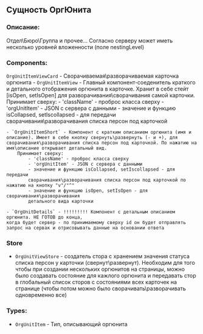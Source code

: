 ## Сущность ОргЮнита

### Описание:

Отдел\Бюро\Группа и прочее...
Согласно серверу может иметь несколько уровней вложенности (поле nestingLevel)

### Components:

`OrgUnitItemViewCard` - Сворачиваемая\разворачиваемая карточка оргюнита
    - `OrgUnitItemView` - Главный компонент-соеденитель краткого и детального отображения оргюнита в карточке. 
        Хранит в себе стейт [isOpen, setIsOpen] для разворачивания\сворачивания самой карточки. 
        Принимает сверху:
            - 'className' - проброс класса сверху
            - 'orgUnitItem' - JSON с сервера с данными
            - значение и функцию isCollapsed, setIscollapsed - для передачи сворачивания\разворачивания списка персон под карточкой

    - `OrgUnitItemShort` - Компонент с кратким описанием оргюнита (имя и описание). Имеет в себе кнопку свернуть\развернуть (- и +), для сворачивания\разворачивания списка персон под карточкой. По нажатию на имя\описание открывает детальный вид.
        Принимает сверху:
            - 'className' - проброс класса сверху
            - 'orgUnitItem' - JSON с сервера с данными
            - значение и функцию isCollapsed, setIscollapsed - для передачи 
            сворачивания\разворачивания списка персон под карточкой по нажатию на кнопку "v"/"^"
            - значение и функцию isOpen, setIsOpen - для сворачивания\разворачивания 
            детального вида карточки

    - `OrgUnitDetails` - !!!!!!!!! Компонент с детальным описанием оргюнита. НЕ ГОТОВ до конца,
    когда будет сервер - по принимаемому сверху id он будет отправлять запрос на сервак и отрисовывать данные на основании ответа

### Store
- `OrgUnitViewStore` - создатель стора с хранением значения статуса списка персон у карточки (свернут\развернут). Необходим для того чтобы при создании нескольких оргюнитов на страницы, можно было создавать состояние для кажлого оргюнита и передавать стор в глобальный список сторов с состояниями всех карточек на странице (чтобы потом можно было сворачивать\разворачивать одновременно все)

### Types:
- `OrgUnitItem` - Тип, описывающий оргюнита
